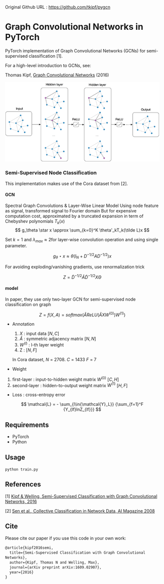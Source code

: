 Original Github URL : https://github.com/tkipf/pygcn

Graph Convolutional Networks in PyTorch
====

PyTorch implementation of Graph Convolutional Networks (GCNs) for semi-supervised classification [1].

For a high-level introduction to GCNs, see:

Thomas Kipf, [Graph Convolutional Networks](http://tkipf.github.io/graph-convolutional-networks/) (2016)

![Graph Convolutional Networks](figure.png)

### Semi-Supervised Node Classification

This implementation makes use of the Cora dataset from [2].

#### GCN
  Spectral Graph Convolutions & Layer-Wise Linear Model
  Using node feature as signal, transformed signal to Fourier domain
  But for expensive computation cost, approximated by a truncated expansion in term of Chebyshev polynomials $T_k(x)$  
  $$ g_\theta \star x \approx \sum_{k=0}^K \theta'_kT_k(\tilde L)x $$  
  
  Set $k = 1$ and $\lambda_{max} \approx 2$for layer-wise convolution operation and using single parameter.  
  
  $$ g_\theta \star x \approx \theta (I_N + D^{-1/2}AD^{-1/2})x $$  
  
  For avoiding exploding/vanishing gradients, use renormalization trick   
  
  $$ Z = \tilde{D}^{-1/2}\tilde{A}\tilde{D}^{-1/2}X\Theta$$

#### model
In paper, they use only two-layer GCN for semi-supervised node classification on graph

$$ Z = f(X, A) = softmax(\hat A ReLU(\hat AXW^{(0)})W^{(1)}) $$  

- Annotation
  1) $X$ : input data $[N,C]$
  2) $\hat{A}$ : symmetric adjacency matrix $[N,N]$
  3) $W^{(l)}$ : l-th layer weight  
  4) Z : $[N,F]$

  In Cora dataset, 
  $N$ = 2708. $C$ = 1433
  $F$ = 7

- Weight
1) first-layer : input-to-hidden weight matrix
  $W^{(0)}$  $[C,H]$
2) second-layer : hidden-to-output weight matrix
  $W^{(1)}$ $[H,F]$
- Loss : cross-entropy error  

$$ \mathcal{L} = - \sum_{l\in{\mathcal{Y}_L}} {\sum_{f=1}^F {Y_{lf}lnZ_{lf}}} $$

## Requirements

  * PyTorch
  * Python

## Usage

```python train.py```

## References

[1] [Kipf & Welling, Semi-Supervised Classification with Graph Convolutional Networks, 2016](https://arxiv.org/abs/1609.02907)

[2] [Sen et al., Collective Classification in Network Data, AI Magazine 2008](http://linqs.cs.umd.edu/projects/projects/lbc/)

## Cite

Please cite our paper if you use this code in your own work:

```
@article{kipf2016semi,
  title={Semi-Supervised Classification with Graph Convolutional Networks},
  author={Kipf, Thomas N and Welling, Max},
  journal={arXiv preprint arXiv:1609.02907},
  year={2016}
}
```
